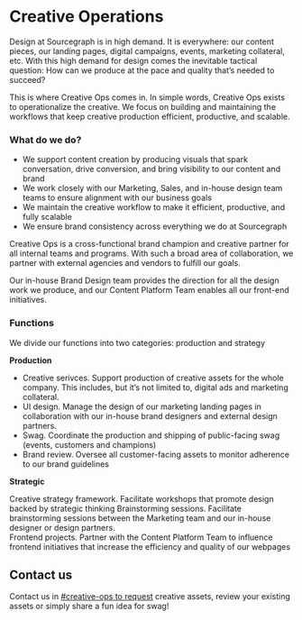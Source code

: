 # Creative Operations 

Design at Sourcegraph is in high demand. It is everywhere: our content pieces, our landing pages, digital campaigns, events, marketing collateral, etc. With this high demand for design comes the inevitable tactical question: How can we produce at the pace and quality that’s needed to succeed?

This is where Creative Ops comes in. In simple words, Creative Ops exists to operationalize the creative. We focus on building and maintaining the workflows that keep creative production efficient, productive, and scalable. 

### What do we do? 

- We support content creation by producing visuals that spark conversation, drive conversion, and bring visibility to our content and brand 
- We work closely with our Marketing, Sales, and in-house design team teams to ensure alignment with our business goals 
- We maintain the creative workflow to make it efficient, productive, and fully scalable
- We ensure brand consistency across everything we do at Sourcegraph

Creative Ops is a cross-functional brand champion and creative partner for all internal teams and programs. With such a broad area of collaboration, we partner with external agencies and vendors to fulfill our goals. 

Our in-house Brand Design team provides the direction for all the design work we produce, and our Content Platform Team enables all our front-end initiatives. 

### Functions  

We divide our functions into two categories: production and strategy 

**Production** 

- Creative serivces. Support production of creative assets for the whole company. This includes, but it’s not limited to, digital ads and marketing collateral. 
- UI design. Manage the design of our marketing landing pages in collaboration with our in-house brand designers and external design partners. 
- Swag. Coordinate the production and shipping of public-facing swag (events, customers and champions)
- Brand review. Oversee all customer-facing assets to monitor adherence to our brand guidelines

**Strategic** 

Creative strategy framework. Facilitate workshops that promote design backed by strategic thinking
Brainstorming sessions. Facilitate brainstorming sessions between the Marketing team and our in-house designer or design partners.  
Frontend projects. Partner with the Content Platform Team to influence frontend initiatives that increase the efficiency and quality of our webpages 

## Contact us

Contact us in [#creative-ops to request](https://sourcegraph.slack.com/archives/C03F6TFAF62) creative assets, review your existing assets or simply share a fun idea for swag! 


